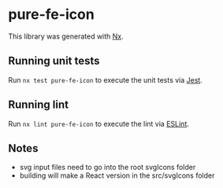 # pure-fe-icon

This library was generated with [Nx](https://nx.dev).

## Running unit tests

Run `nx test pure-fe-icon` to execute the unit tests via [Jest](https://jestjs.io).

## Running lint

Run `nx lint pure-fe-icon` to execute the lint via [ESLint](https://eslint.org/).

## Notes
- svg input files need to go into the root svgIcons folder
- building will make a React version in the src/svgIcons folder
